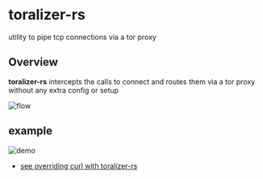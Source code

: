 # toralizer-rs
utility to pipe tcp connections via a tor proxy

## Overview

**toralizer-rs** intercepts the calls to connect and routes them via a tor proxy without any extra config or setup

![flow](https://raw.githubusercontent.com/rahul0tripathi/toralize-rs/blob/master/img/flow.png)

## example
![demo](https://raw.githubusercontent.com/rahul0tripathi/toralize-rs/blob/master/img/demo.gif)
- [see overriding curl with toralizer-rs](https://github.com/rahul0tripathi/toralize-rs/blob/master/toralize/connect.c)

